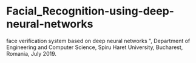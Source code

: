 # Facial_Recognition-using-deep-neural-networks
face verification system based on deep neural networks ", Department of Engineering and Computer Science, Spiru Haret University, Bucharest, Romania, July 2019.
